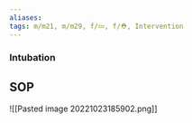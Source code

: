 ```yaml
---
aliases: 
tags: m/m21, m/m29, f/💤, f/⛑️, Intervention
---
```

### Intubation

## SOP
![[Pasted image 20221023185902.png]]
